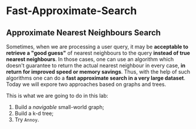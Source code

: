 # Fast-Approximate-Search

## Approximate Nearest Neighbours Search

Sometimes, when we are processing a user query, it may be **acceptable to retrieve a "good guess"** of 
nearest neighbours to the query **instead of true nearest neighbours**. In those cases, one can use an algorithm which doesn't guarantee to return the actual nearest neighbour in every case, **in return for improved speed or memory savings**. Thus, with the help of such algorithms one can do a **fast approximate search in a very large dataset**. Today we will expore two approaches based on graphs and trees.

This is what we are going to do in this lab: 

1. Build a *navigable* small-world graph;
2. Build a k-d tree;
3. Try `Annoy`. 
